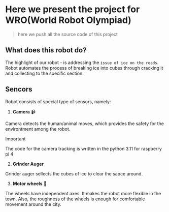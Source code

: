 # Here we present the project for WRO(World Robot Olympiad)
> here we push all the source code of this project

## What does this robot do?
The highlight of our robot - is addressing the `issue of ice on the roads`.
Robot automates the process of breaking ice into cubes through cracking it and collecting to the specific section.

## Sencors
Robot consists of special type of sensors, namely: 

1. **Camera** :video_camera:

Camera detects the human/animal moves, which provides the safety for the environtment among the robot.

> [!IMPORTANT]
> The code for the camera tracking is written in the python 3.11 for raspberry pi 4


2. **Grinder Auger**

Grinder auger sellects the cubes of ice to clear the sapce around.

3. **Motor wheels** :red_car:

The wheels have independent axes. It makes the robot more flexible in the town. Also, the roughness of the wheels is enough for comfortable movement around the city.